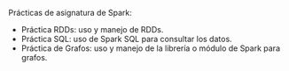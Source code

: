 Prácticas de asignatura de Spark:
- Práctica RDDs: uso y manejo de RDDs.
- Práctica SQL: uso de Spark SQL para consultar los datos.
- Práctica de Grafos: uso y manejo de la librería o módulo de Spark para grafos.
